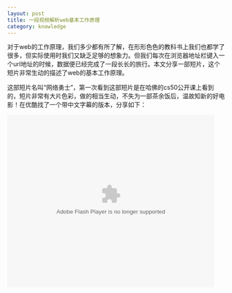 ```yaml
---
layout: post
title: 一段视频解析web基本工作原理
category: knowledge
---
```


对于web的工作原理，我们多少都有所了解，在形形色色的教科书上我们也都学了很多，但实际使用时我们又缺乏足够的想象力。但我们每次在浏览器地址栏键入一个url地址的时候，数据便已经完成了一段长长的旅行。本文分享一部短片，这个短片非常生动的描述了web的基本工作原理。

这部短片名叫“网络勇士”，第一次看到这部短片是在哈佛的cs50公开课上看到的，短片非常有大片色彩，做的相当生动，不失为一部茶余饭后，温故知新的好电影！在优酷找了一个带中文字幕的版本，分享如下：

<!--more-->

<embed src="http://player.youku.com/player.php/sid/XNDg0NTM1Nzc2/v.swf" allowFullScreen="true" quality="high" width="480" height="400" align="middle" allowScriptAccess="always" type="application/x-shockwave-flash"></embed>